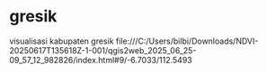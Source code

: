 # gresik
visualisasi kabupaten gresik
file:///C:/Users/bilbi/Downloads/NDVI-20250617T135618Z-1-001/qgis2web_2025_06_25-09_57_12_982826/index.html#9/-6.7033/112.5493
